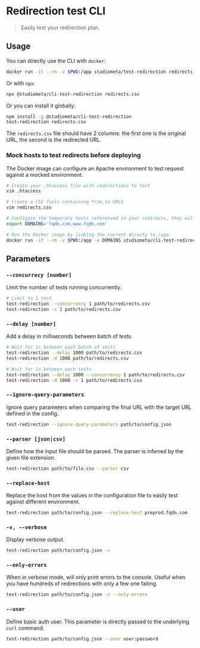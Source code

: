 # Redirection test CLI

> Easily test your redirection plan.

## Usage

You can directly use the CLI with `docker`:

```sh
docker run -it --rm -v $PWD:/app studiometa/test-redirection redirects.csv 
```

Or with `npx`:

```sh
npx @studiometa/cli-test-redirection redirects.csv
```

Or you can install it globally:

```sh
npm install -g @studiometa/cli-test-redirection
test-redirection redirects.csv
```

The `redirects.csv` file should have 2 columns: the first one is the original URL, the second is the redirected URL.

### Mock hosts to test redirects before deploying

The Docker image can configure an Apache environment to test request against a mocked environment. 

```sh
# Create your .htaccess file with redirections to test
vim .htaccess

# Create a CSV fiels containing from,to URLS
vim redirects.csv

# Configure the temporary hosts referenced in your redirects, they will be configured in the Docker container
export DOMAINS='fqdn.com,www.fqdn.com'

# Run the Docker image by linking the current directy to /app
docker run -it --rm -v $PWD:/app -e DOMAINS studiometa/cli-test-redirection redirects.csv 
```

## Parameters

### `--concurrecy [number]`

Limit the number of tests running concurrently.

```bash
# Limit to 1 test
test-redirection --concurrency 1 path/to/redirects.csv
test-redirection -c 1 path/to/redirects.csv
```

### `--delay [number]`

Add a delay in milliseconds between batch of tests.

```bash
# Wait for 1s between each batch of tests
test-redirection --delay 1000 path/to/redirects.csv
test-redirection -d 1000 path/to/redirects.csv

# Wait for 1s between each tests
test-redirection --delay 1000 --concurrency 1 path/to/redirects.csv
test-redirection -d 1000 -c 1 path/to/redirects.csv
```

### `--ignore-query-parameters`

Ignore query parameters when comparing the final URL with the target URL defined in the config.

```bash
test-redirection --ignore-query-parameters path/to/config.json
```

### `--parser [json|csv]`

Define how the input file should be parsed. The parser is inferred by the given file extension.

```bash
test-redirection path/to/file.csv --parser csv
```

### `--replace-host`

Replace the host from the values in the configuration file to easily test against different environment.

```bash
test-redirection path/to/config.json --replace-host preprod.fqdn.com
```

### `-v, --verbose`

Display verbose output.

```bash
test-redirection path/to/config.json -v
```

### `--only-errors`

When in verbose mode, will only print errors to the console. Useful when you have hundreds of redirections with only a few one failing.

```bash
test-redirection path/to/config.json -v --only-errors
```

### `--user`

Define basic auth user. This parameter is directly passed to the underlying `curl` command.

```bash
test-redirection path/to/config.json --user user:password
```
